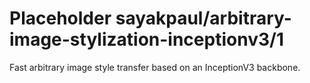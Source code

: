 # Placeholder sayakpaul/arbitrary-image-stylization-inceptionv3/1
Fast arbitrary image style transfer based on an InceptionV3 backbone.

<!-- dataset: multiple -->
<!-- module-type: image-style-transfer -->
<!-- network-architecture: Other -->
<!-- fine-tunable: false -->
<!-- language: en -->
<!-- license: Apache-2.0 -->